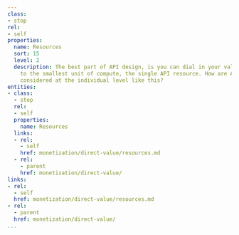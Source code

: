```yaml
---
class:
- stop
rel:
- self
properties:
  name: Resources
  sort: 15
  level: 2
  description: The best part of API design, is you can dial in your value generate
    to the smallest unit of compute, the single API resource. How are APIs value generation
    considered at the individual level like this?
entities:
- class:
  - stop
  rel:
  - self
  properties:
    name: Resources
  links:
  - rel:
    - self
    href: monetization/direct-value/resources.md
  - rel:
    - parent
    href: monetization/direct-value/
links:
- rel:
  - self
  href: monetization/direct-value/resources.md
- rel:
  - parent
  href: monetization/direct-value/
...
```

